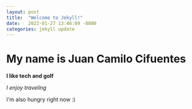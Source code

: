 ```yaml
---
layout: post
title:  "Welcome to Jekyll!"
date:   2022-01-27 13:46:09 -0800
categories: jekyll update
---
```

# My name is Juan Camilo Cifuentes

**I like tech and golf**

*I enjoy traveling*

I'm also hungry right now :)
